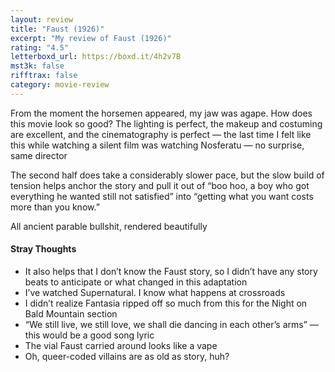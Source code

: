 ```yaml
---
layout: review
title: "Faust (1926)"
excerpt: "My review of Faust (1926)"
rating: "4.5"
letterboxd_url: https://boxd.it/4h2v7B
mst3k: false
rifftrax: false
category: movie-review
---
```


From the moment the horsemen appeared, my jaw was agape. How does this movie look so good? The lighting is perfect, the makeup and costuming are excellent, and the cinematography is perfect — the last time I felt like this while watching a silent film was watching Nosferatu — no surprise, same director

The second half does take a considerably slower pace, but the slow build of tension helps anchor the story and pull it out of “boo hoo, a boy who got everything he wanted still not satisfied” into “getting what you want costs more than you know.”

All ancient parable bullshit, rendered beautifully

#### Stray Thoughts

- It also helps that I don’t know the Faust story, so I didn’t have any story beats to anticipate or what changed in this adaptation
- I’ve watched Supernatural. I know what happens at crossroads
- I didn’t realize Fantasia ripped off so much from this for the Night on Bald Mountain section
- “We still live, we still love, we shall die dancing in each other’s arms” — this would be a good song lyric
- The vial Faust carried around looks like a vape
- Oh, queer-coded villains are as old as story, huh?
